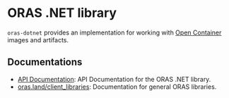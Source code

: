 # ORAS .NET library

`oras-dotnet` provides an implementation for working with [Open Container](https://opencontainers.org/) images and artifacts.

## Documentations

- [API Documentation](https://oras-project.github.io/oras-dotnet/api/): API Documentation for the ORAS .NET library.
- [oras.land/client_libraries](https://oras.land/client_libraries/): Documentation for general ORAS libraries.